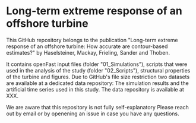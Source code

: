 # Long-term extreme response of an offshore turbine

This GitHub repository belongs to the publication "Long-term extreme response of an 
offshore turbine: How accurate are contour-based estimates?" by Haselsteiner, Mackay, 
Frieling, Sander and Thoben.

It contains openFast input files (folder "01_Simulations"), scripts that were used in the 
analysis of the study (folder "02_Scripts"), structural properties of the turbine and 
figures. Due to GitHub's file size restriction two datasets are available at a dedicated 
data repository: The simulation results and the artificial time series used in this study.
The data repository is available at XXX.

We are aware that this repository is not fully self-explanatory
Please reach out by email or by openening an issue in case you have any questions.
